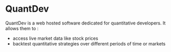 # QuantDev

QuantDev is a web hosted software dedicated for quantitative developers. It allows them to :
- access live market data like stock prices
- backtest quantitative strategies over different periods of time or markets